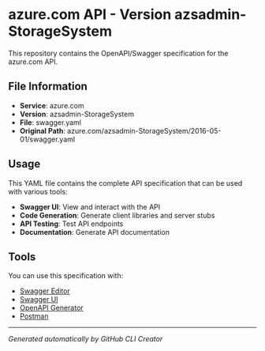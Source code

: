 # azure.com API - Version azsadmin-StorageSystem

This repository contains the OpenAPI/Swagger specification for the azure.com API.

## File Information

- **Service**: azure.com
- **Version**: azsadmin-StorageSystem
- **File**: swagger.yaml
- **Original Path**: azure.com/azsadmin-StorageSystem/2016-05-01/swagger.yaml

## Usage

This YAML file contains the complete API specification that can be used with various tools:

- **Swagger UI**: View and interact with the API
- **Code Generation**: Generate client libraries and server stubs
- **API Testing**: Test API endpoints
- **Documentation**: Generate API documentation

## Tools

You can use this specification with:

- [Swagger Editor](https://editor.swagger.io/)
- [Swagger UI](https://swagger.io/tools/swagger-ui/)
- [OpenAPI Generator](https://openapi-generator.tech/)
- [Postman](https://www.postman.com/)

---

*Generated automatically by GitHub CLI Creator*
